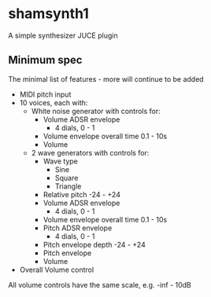 # shamsynth1
A simple synthesizer JUCE plugin

## Minimum spec
The minimal list of features - more will continue to be added

- MIDI pitch input
- 10 voices, each with:
    - White noise generator with controls for:
        - Volume ADSR envelope
            - 4 dials, 0 - 1
        - Volume envelope overall time 0.1 - 10s
        - Volume
    - 2 wave generators with controls for:
        - Wave type
            - Sine
            - Square
            - Triangle
        - Relative pitch -24 - +24
        - Volume ADSR envelope
            - 4 dials, 0 - 1
        - Volume envelope overall time 0.1 - 10s
        - Pitch ADSR envelope
            - 4 dials, 0 - 1
        - Pitch envelope depth -24 - +24
        - Pitch envelope
        - Volume
- Overall Volume control

All volume controls have the same scale, e.g. -inf - 10dB